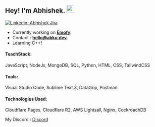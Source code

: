 ## Hey! I'm Abhishek. <img src="https://media-net.abku.dev/wave-hi.gif" width="25px">

[![Linkedin: Abhishek Jha](https://img.shields.io/badge/-Abhishek%20Jha-red?style=flat-square&logo=Linkedin&logoColor=white&link=https://www.linkedin.com/in/verma-khushboo/)](https://www.linkedin.com/in/abkux/)


- Currently working on **[Emofy](http://emofy.abku.dev)**.
- Contact : **[hello@abku.dev](mailto:hello@abku.dev)**.
- Learning C++! 


#### TeachStack:

JavaScript, NodeJs, MongoDB, SQL, Python, HTML, CSS, TailwindCSS



#### Tools: 

Visual Studio Code, Sublime Text 3, DataGrip, Postman

#### Technologies Used: 

Cloudflare Pages, Cloudflare R2, AWS Lightsail, Nginx, CockroachDB 

My Discord : [Discord](https://to.abku.dev/abku)
